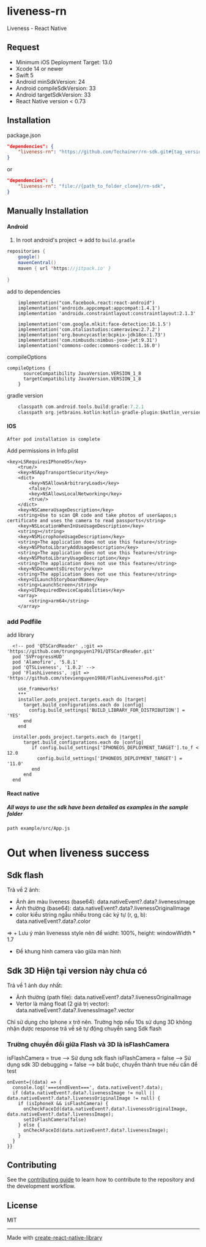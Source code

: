 # liveness-rn

Liveness - React Native

## Request
  * Minimum iOS Deployment Target: 13.0
  * Xcode 14 or newer
  * Swift 5
  * Android minSdkVersion: 24
  * Android compileSdkVersion: 33
  * Android targetSdkVersion: 33
  * React Native version < 0.73

## Installation

package.json

```json
"dependencies": {
    "liveness-rn": "https://github.com/Techainer/rn-sdk.git#{tag_version}",
}
```
or
```json
"dependencies": {
    "liveness-rn": "file://{path_to_folder_clone}/rn-sdk",
}
```

## Manually Installation

#### Android

1. In root android's project -> add to `build.gradle`

```java
repositories {
    google()
    mavenCentral()
    maven { url 'https://jitpack.io' }
    
}
```

add to dependencies

```dependencies
    implementation("com.facebook.react:react-android")
    implementation('androidx.appcompat:appcompat:1.4.1')
    implementation 'androidx.constraintlayout:constraintlayout:2.1.3'

    implementation('com.google.mlkit:face-detection:16.1.5')
    implementation('com.otaliastudios:cameraview:2.7.2')
    implementation('org.bouncycastle:bcpkix-jdk18on:1.73')
    implementation('com.nimbusds:nimbus-jose-jwt:9.31')
    implementation('commons-codec:commons-codec:1.16.0')
```

compileOptions

```compileOptions
compileOptions {
      sourceCompatibility JavaVersion.VERSION_1_8
      targetCompatibility JavaVersion.VERSION_1_8
    }
```
gradle version

```gradle version
    classpath com.android.tools.build:gradle:7.2.1
    classpath org.jetbrains.kotlin:kotlin-gradle-plugin:$kotlin_version
```

#### IOS
```
After pod installation is complete
```

Add permissions in Info.plist

``` Add permissions in Info.plist
<key>LSRequiresIPhoneOS</key>
	<true/>
	<key>NSAppTransportSecurity</key>
	<dict>
		<key>NSAllowsArbitraryLoads</key>
		<false/>
		<key>NSAllowsLocalNetworking</key>
		<true/>
	</dict>
	<key>NSCameraUsageDescription</key>
	<string>Use to scan QR code and take photos of user&apos;s certificate and uses the camera to read passports</string>
	<key>NSLocationWhenInUseUsageDescription</key>
	<string></string>
	<key>NSMicrophoneUsageDescription</key>
	<string>The application does not use this feature</string>
	<key>NSPhotoLibraryAddUsageDescription</key>
	<string>The application does not use this feature</string>
	<key>NSPhotoLibraryUsageDescription</key>
	<string>The application does not use this feature</string>
	<key>NSDocumentsDirectory</key>
	<string>The application does not use this feature</string>
	<key>UILaunchStoryboardName</key>
	<string>LaunchScreen</string>
	<key>UIRequiredDeviceCapabilities</key>
	<array>
		<string>arm64</string>
	</array>
```

### add Podfile

add library
```
  <!-- pod 'QTSCardReader' ,:git => 'https://github.com/trungnguyen1791/QTSCardReader.git'
  pod 'SVProgressHUD'
  pod 'Alamofire', '5.8.1'
  pod 'QTSLiveness', '1.0.2' -->
  pod 'FlashLiveness', :git => 'https://github.com/stevienguyen1988/FlashLivenessPod.git'
```

```
    use_frameworks!
    ***
    installer.pods_project.targets.each do |target|
      target.build_configurations.each do |config|
        config.build_settings['BUILD_LIBRARY_FOR_DISTRIBUTION'] = 'YES'
      end
    end
```
```
  installer.pods_project.targets.each do |target|
      target.build_configurations.each do |config|
         if config.build_settings['IPHONEOS_DEPLOYMENT_TARGET'].to_f < 12.0
           config.build_settings['IPHONEOS_DEPLOYMENT_TARGET'] = '11.0'
         end
      end
  end
```

#### React native
#####  All ways to use the sdk have been detailed as examples in the sample folder
``` File example
path example/src/App.js
```

# Out when liveness success

## Sdk flash
Trả về 2 ảnh:
 + Ảnh ám màu liveness (base64): data.nativeEvent?.data?.livenessImage
 + Ảnh thường (base64): data.nativeEvent?.data?.livenessOriginalImage
 + color kiểu string ngẫu nhiểu trong các ký tự (r, g, b): data.nativeEvent?.data?.color

=> + Lưu ý màn livenesss style nên để widht: 100%, height: windowWidth * 1.7
  + Để khung hình camera vào giữa màn hình 

## Sdk 3D Hiện tại version này chưa có
Trả về 1 ảnh duy nhất:
  + Ảnh thường (path file): data.nativeEvent?.data?.livenessOriginalImage
  + Vertor là mảng float (2 giá trị vector): data.nativeEvent?.data?.livenessImage?.vector

Chỉ sử dụng cho Iphone x trở nên. Trường hợp nếu 10s sử dụng 3D không nhận được response trả về sẽ tự động chuyển sang Sdk flash
### Trường chuyển đổi giữa Flash và 3D là isFlashCamera
isFlashCamera = true --> Sử dụng sdk flash
isFlashCamera = false --> Sử dụng sdk 3D
debugging = false --> bắt buộc, chuyển thành true nếu cần để test

```
onEvent={(data) => {
  console.log('===sendEvent===', data.nativeEvent?.data);
  if (data.nativeEvent?.data?.livenessImage != null || data.nativeEvent?.data?.livenessOriginalImage != null) {
    if (isIphoneX && isFlashCamera) {
      onCheckFaceId(data.nativeEvent?.data?.livenessOriginalImage, data.nativeEvent?.data?.livenessImage);
      setIsFlashCamera(false)
    } else {
      onCheckFaceId(data.nativeEvent?.data?.livenessImage);
    }
  }
}}
```

## Contributing

See the [contributing guide](CONTRIBUTING.md) to learn how to contribute to the repository and the development workflow.

## License

MIT

---

Made with [create-react-native-library](https://github.com/callstack/react-native-builder-bob)
